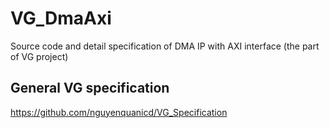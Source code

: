# VG_DmaAxi
Source code and detail specification of DMA IP with AXI interface
(the part of VG project)

## General VG specification
https://github.com/nguyenquanicd/VG_Specification
